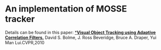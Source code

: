 # An implementation of MOSSE tracker
Details can be found in this paper:
[***Visual Object Tracking using Adaptive Correlation Filters.**](https://ieeexplore.ieee.org/stamp/stamp.jsp?arnumber=5539960) 
David S. Bolme, J. Ross Beveridge, Bruce A. Draper, Yui Man Lui.CVPR,2010